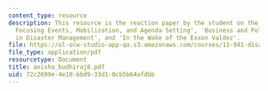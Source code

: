 ```yaml
---
content_type: resource
description: This resource is the reaction paper by the student on the topics 'Disaster
  Focusing Events, Mobilization, and Agenda Setting', 'Business and Political Dimensions
  in Disaster Management', and 'In the Wake of the Exxon Valdez'.
file: https://ol-ocw-studio-app-qa.s3.amazonaws.com/courses/11-941-disaster-vulnerability-and-resilience-spring-2005/72c2699e4e18bbd933d10cb5b64afdbb_anisha_budhiraj8.pdf
file_type: application/pdf
resourcetype: Document
title: anisha_budhiraj8.pdf
uid: 72c2699e-4e18-bbd9-33d1-0cb5b64afdbb
---
```

